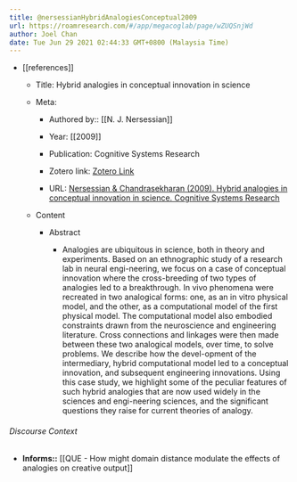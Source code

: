 ```yaml
---
title: @nersessianHybridAnalogiesConceptual2009
url: https://roamresearch.com/#/app/megacoglab/page/wZUQSnjWd
author: Joel Chan
date: Tue Jun 29 2021 02:44:33 GMT+0800 (Malaysia Time)
---
```


- [[references]]

    - Title: Hybrid analogies in conceptual innovation in science

    - Meta:

        - Authored by:: [[N. J. Nersessian]]

        - Year: [[2009]]

        - Publication: Cognitive Systems Research

        - Zotero link: [Zotero Link](zotero://select/items/7_ZUPLJ6UR)

        - URL: [Nersessian & Chandrasekharan (2009). Hybrid analogies in conceptual innovation in science. Cognitive Systems Research](https://www.sciencedirect.com/science/article/pii/S1389041709000035)

    - Content

        - Abstract

            - Analogies are ubiquitous in science, both in theory and experiments. Based on an ethnographic study of a research lab in neural engi-neering, we focus on a case of conceptual innovation where the cross-breeding of two types of analogies led to a breakthrough. In vivo phenomena were recreated in two analogical forms: one, as an in vitro physical model, and the other, as a computational model of the first physical model. The computational model also embodied constraints drawn from the neuroscience and engineering literature. Cross connections and linkages were then made between these two analogical models, over time, to solve problems. We describe how the devel-opment of the intermediary, hybrid computational model led to a conceptual innovation, and subsequent engineering innovations. Using this case study, we highlight some of the peculiar features of such hybrid analogies that are now used widely in the sciences and engi-neering sciences, and the significant questions they raise for current theories of analogy.

###### Discourse Context

- **Informs::** [[QUE - How might domain distance modulate the effects of analogies on creative output]]
